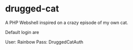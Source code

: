 drugged-cat
===========

A PHP Webshell inspired on a crazy episode of my own cat.

Default login are

User: Rainbow
Pass: DruggedCatAuth
